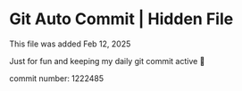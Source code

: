 # Git Auto Commit | Hidden File

This file was added Feb 12, 2025

Just for fun and keeping my daily git commit active 🤪

commit number: 1222485
